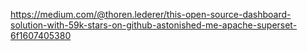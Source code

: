https://medium.com/@thoren.lederer/this-open-source-dashboard-solution-with-59k-stars-on-github-astonished-me-apache-superset-6f1607405380
